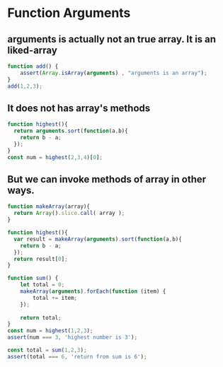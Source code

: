 # Function Arguments

## arguments is actually not an true array. It is an liked-array
```javascript
function add() {
    assert(Array.isArray(arguments) , "arguments is an array");
}
add(1,2,3);
```
<!-- js-console -->

## It does not has array's methods
```javascript
function highest(){ 
  return arguments.sort(function(a,b){ 
    return b - a; 
  }); 
} 
const num = highest(2,3,4)[0];
```
<!-- js-console -->

## But we can invoke methods of array in other ways.
```javascript
function makeArray(array){ 
  return Array().slice.call( array ); 
}

function highest(){ 
  var result = makeArray(arguments).sort(function(a,b){ 
    return b - a; 
  });
  return result[0];
} 

function sum() {
    let total = 0;
    makeArray(arguments).forEach(function (item) {
        total += item;
    });
    
    return total;
}
const num = highest(1,2,3);
assert(num === 3, 'highest number is 3');

const total = sum(1,2,3);
assert(total === 6, 'return from sum is 6');
```
<!-- js-console -->

